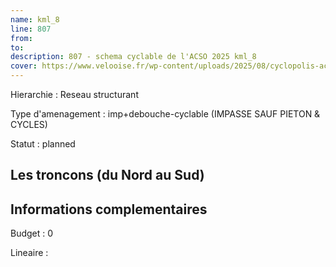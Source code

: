 ```yaml
---
name: kml_8 
line: 807
from: 
to:  
description: 807 - schema cyclable de l'ACSO 2025 kml_8 
cover: https://www.velooise.fr/wp-content/uploads/2025/08/cyclopolis-acso-807.jpg
---
```

Hierarchie : Reseau structurant

Type d'amenagement : imp+debouche-cyclable (IMPASSE SAUF PIETON & CYCLES)

Statut : planned

## Les troncons (du Nord au Sud)

## Informations complementaires

Budget  : 0 

Lineaire :

